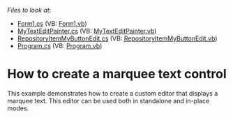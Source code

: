 <!-- default file list -->
*Files to look at*:

* [Form1.cs](./CS/Form1.cs) (VB: [Form1.vb](./VB/Form1.vb))
* [MyTextEditPainter.cs](./CS/MyButtonEdit/MyTextEditPainter.cs) (VB: [MyTextEditPainter.vb](./VB/MyButtonEdit/MyTextEditPainter.vb))
* [RepositoryItemMyButtonEdit.cs](./CS/MyButtonEdit/RepositoryItemMyButtonEdit.cs) (VB: [RepositoryItemMyButtonEdit.vb](./VB/MyButtonEdit/RepositoryItemMyButtonEdit.vb))
* [Program.cs](./CS/Program.cs) (VB: [Program.vb](./VB/Program.vb))
<!-- default file list end -->
# How to create a marquee text control


<p>This example demonstrates how to create a custom editor that displays a marquee text. This editor can be used both in standalone and in-place modes.</p>

<br/>


